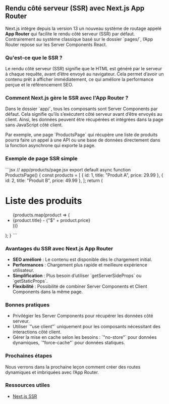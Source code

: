 ## Rendu côté serveur (SSR) avec Next.js App Router

Next.js intègre depuis la version 13 un nouveau système de routage appelé **App Router** qui facilite le rendu côté serveur (SSR) par défaut. Contrairement au système classique basé sur le dossier \`pages/\`, l’App Router repose sur les Server Components React.

### Qu'est-ce que le SSR ?

Le rendu côté serveur (SSR) signifie que le HTML est généré par le serveur à chaque requête, avant d’être envoyé au navigateur. Cela permet d’avoir un contenu prêt à afficher immédiatement, ce qui améliore la performance perçue et le référencement SEO.

### Comment Next.js gère le SSR avec l'App Router ?

Dans le dossier \`app/\`, tous les composants sont Server Components par défaut. Cela signifie qu’ils s’exécutent côté serveur avant d’être envoyés au client. Ainsi, les données peuvent être récupérées et intégrées dans la page sans JavaScript côté client.

Par exemple, une page \`ProductsPage\` qui récupère une liste de produits pourra faire un appel à une API ou une base de données directement dans la fonction asynchrone qui exporte la page.

### Exemple de page SSR simple

\`\`\`jsx
// app/products/page.jsx
export default async function ProductsPage() {
  const products = [
    { id: 1, title: "Produit A", price: 29.99 },
    { id: 2, title: "Produit B", price: 49.99 },
  ];
  return (
    <div className="p-6">
      <h1 className="text-3xl font-bold">Liste des produits</h1>
      <ul>
        {products.map(product => (
          <li key={product.id} className="text-gray-300">
            {product.title} - {"$" + product.price}
          </li>
        ))}
      </ul>
    </div>
  );
}
\`\`\`

### Avantages du SSR avec Next.js App Router

- **SEO amélioré** : Le contenu est disponible dès le chargement initial.
- **Performances** : Chargement plus rapide et meilleure expérience utilisateur.
- **Simplification** : Plus besoin d’utiliser \`getServerSideProps\` ou \`getStaticProps\`.
- **Flexibilité** : Possibilité de combiner Server Components et Client Components dans la même page.

### Bonnes pratiques

- Privilégier les Server Components pour récupérer les données côté serveur.
- Utiliser \`"use client"\` uniquement pour les composants nécessitant des interactions côté client.
- Gérer la mise en cache selon les besoins : \`"no-store"\` pour données dynamiques, \`"force-cache"\` pour données statiques.

### Prochaines étapes

Nous verrons dans la prochaine leçon comment créer des routes dynamiques et imbriquées avec l’App Router.

### Ressources utiles

- [Next.js SSR](https://nextjs.org/docs/app/building-your-application/rendering/server-components)
  